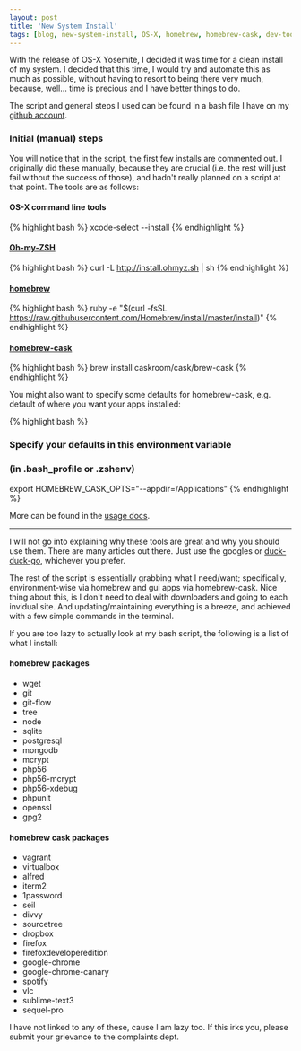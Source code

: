 ```yaml
---
layout: post
title: 'New System Install'
tags: [blog, new-system-install, OS-X, homebrew, homebrew-cask, dev-tools]
---
```


With the release of OS-X Yosemite, I decided it was time for a clean install of my system. I decided that this time, I would try and automate this as much as possible, without having to resort to being there very much, because, well... time is precious and I have better things to do.

The script and general steps I used can be found in a bash file I have on my [github account](https://github.com/quandrei/new-system-install-script-osx).

### Initial (manual) steps

You will notice that in the script, the first few installs are commented out. I originally did these manually, because they are crucial (i.e. the rest will just fail without the success of those), and hadn't really planned on a script at that point. The tools are as follows:

#### OS-X command line tools
{% highlight bash %}
xcode-select --install
{% endhighlight %}

#### [Oh-my-ZSH](http://ohmyz.sh/)
{% highlight bash %}
curl -L http://install.ohmyz.sh | sh
{% endhighlight %}

#### [homebrew](http://brew.sh/)
{% highlight bash %}
ruby -e "$(curl -fsSL https://raw.githubusercontent.com/Homebrew/install/master/install)"
{% endhighlight %}

#### [homebrew-cask](http://caskroom.io/)
{% highlight bash %}
brew install caskroom/cask/brew-cask
{% endhighlight %}

You might also want to specify some defaults for homebrew-cask, e.g. default of where you want your apps installed:

{% highlight bash %}
### Specify your defaults in this environment variable 
### (in .bash_profile or .zshenv) 
export HOMEBREW_CASK_OPTS="--appdir=/Applications"
{% endhighlight %}

More can be found in the [usage docs](https://github.com/caskroom/homebrew-cask/blob/master/USAGE.md).

---

I will not go into explaining why these tools are great and why you should use them. There are many articles out there. Just use the googles or [duck-duck-go](https://duckduckgo.com/), whichever you prefer.

The rest of the script is essentially grabbing what I need/want; specifically, environment-wise via homebrew and gui apps via homebrew-cask. Nice thing about this, is I don't need to deal with downloaders and going to each invidual site. And updating/maintaining everything is a breeze, and achieved with a few simple commands in the terminal. 

If you are too lazy to actually look at my bash script, the following is a list of what I install:

#### homebrew packages
* wget
* git
* git-flow
* tree
* node
* sqlite
* postgresql
* mongodb
* mcrypt
* php56
* php56-mcrypt
* php56-xdebug
* phpunit
* openssl
* gpg2

#### homebrew cask packages
* vagrant
* virtualbox
* alfred
* iterm2
* 1password
* seil
* divvy
* sourcetree
* dropbox
* firefox
* firefoxdeveloperedition
* google-chrome
* google-chrome-canary
* spotify
* vlc
* sublime-text3
* sequel-pro

I have not linked to any of these, cause I am lazy too. If this irks you, please submit your grievance to the complaints dept.